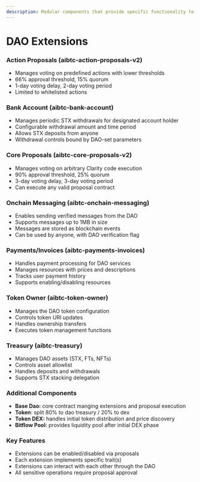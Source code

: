 ```yaml
---
description: Modular components that provide specific functionality to the dao
---
```


# DAO Extensions

### Action Proposals (aibtc-action-proposals-v2)

* Manages voting on predefined actions with lower thresholds
* 66% approval threshold, 15% quorum
* 1-day voting delay, 2-day voting period
* Limited to whitelisted actions

### Bank Account (aibtc-bank-account)

* Manages periodic STX withdrawals for designated account holder
* Configurable withdrawal amount and time period
* Allows STX deposits from anyone
* Withdrawal controls bound by DAO-set parameters

### Core Proposals (aibtc-core-proposals-v2)

* Manages voting on arbitrary Clarity code execution
* 90% approval threshold, 25% quorum
* 3-day voting delay, 3-day voting period
* Can execute any valid proposal contract

### Onchain Messaging (aibtc-onchain-messaging)

* Enables sending verified messages from the DAO
* Supports messages up to 1MB in size
* Messages are stored as blockchain events
* Can be used by anyone, with DAO verification flag

### Payments/Invoices (aibtc-payments-invoices)

* Handles payment processing for DAO services
* Manages resources with prices and descriptions
* Tracks user payment history
* Supports enabling/disabling resources

### Token Owner (aibtc-token-owner)

* Manages the DAO token configuration
* Controls token URI updates
* Handles ownership transfers
* Executes token management functions

### Treasury (aibtc-treasury)

* Manages DAO assets (STX, FTs, NFTs)
* Controls asset allowlist
* Handles deposits and withdrawals
* Supports STX stacking delegation

### Additional Components

* **Base Dao:** core contract manging extensions and proposal execution
* **Token**: split 80% to dao treasury / 20% to dex
* **Token DEX:** handles initial token distribution and price discovery
* **Bitflow Pool:** provides liquidity pool after initial DEX phase

### Key Features

* Extensions can be enabled/disabled via proposals
* Each extension implements specific trait(s)
* Extensions can interact with each other through the DAO
* All sensitive operations require proposal approval
